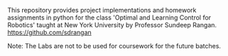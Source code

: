 This repository provides project implementations and homework assignments in python for the class 'Optimal and Learning Control for Robotics' taught at New York University by Professor Sundeep Rangan. https://github.com/sdrangan

Note: The Labs are not to be used for coursework for the future batches. 
